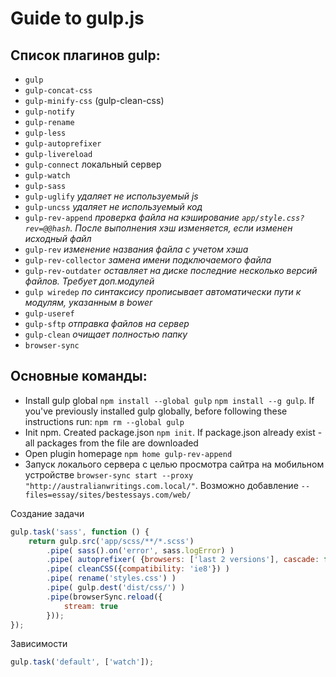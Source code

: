 # Guide to gulp.js

## Список плагинов gulp:
* `gulp`
* `gulp-concat-css`
* `gulp-minify-css` (gulp-clean-css)
* `gulp-notify`
* `gulp-rename`
* `gulp-less`
* `gulp-autoprefixer`
* `gulp-livereload`
* `gulp-connect` локальный сервер
* `gulp-watch`
* `gulp-sass`
* `gulp-uglify` _удаляет не используемый js_
* `gulp-uncss` _удаляет не используемый код_
* `gulp-rev-append` _проверка файла на кэширование `app/style.css?rev=@@hash`. После выполнения хэш изменяется, если изменен исходный файл_
* `gulp-rev` _изменение названия файла с учетом хэша_
* `gulp-rev-collector` _замена имени подключаемого файла_
* `gulp-rev-outdater` _оставляет на диске последние несколько версий файлов. Требует доп.модулей_
* `gulp wiredep` _по синтаксису прописывает автоматически пути к модулям, указанным в bower_
* `gulp-useref`
* `gulp-sftp` _отправка файлов на сервер_
* `gulp-clean` _очищает полностью папку_
* `browser-sync`


## Основные команды:
* Install gulp global `npm install --global gulp` `npm install --g gulp`. If you've previously installed gulp globally, before following these instructions run: `npm rm --global gulp`
* ​Init npm. Created package.json `npm init`. If package.json already exist - all packages from the file are downloaded
* Open plugin homepage `​npm home gulp-rev-append`
* Запуск локалього сервера с целью просмотра сайтра на мобильном устройстве `browser-sync start --proxy "http://australianwritings.com.local/"`. Возможно добавление `--files=essay/sites/bestessays.com/web/`

Создание задачи
```javascript
gulp.task('sass', function () {
    return gulp.src('app/scss/**/*.scss')
        .pipe( sass().on('error', sass.logError) )
        .pipe( autoprefixer( {browsers: ['last 2 versions'], cascade: false} ) )
        .pipe( cleanCSS({compatibility: 'ie8'}) )
        .pipe( rename('styles.css') )
        .pipe( gulp.dest('dist/css/') )
        .pipe(browserSync.reload({
            stream: true
        }));
});
```

Зависимости
```javascript
gulp.task('default', ['watch']);
```